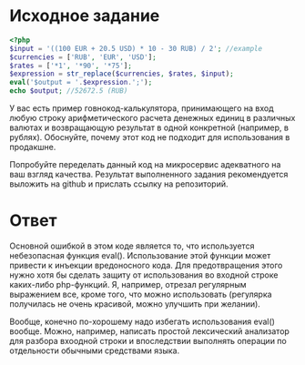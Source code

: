 Исходное задание
================
```php
<?php
$input = '((100 EUR + 20.5 USD) * 10 - 30 RUB) / 2'; //example
$currencies = ['RUB', 'EUR', 'USD'];
$rates = ['*1', '*90', '*75'];
$expression = str_replace($currencies, $rates, $input);
eval('$output = '.$expression.';');
echo $output; //52672.5 (RUB)
```
У вас есть пример говнокод-калькулятора, принимающего на вход любую строку арифметического расчета денежных единиц в различных валютах и возвращающую результат в одной конкретной (например, в рублях).
Обоснуйте, почему этот код не подходит для использования в продакшне.

Попробуйте переделать данный код на микросервис адекватного на ваш взгляд качества.
Результат выполненного задания рекомендуется выложить на github и прислать ссылку на репозиторий.

Ответ
=====
Основной ошибкой в этом коде является то, что используется небезопасная функция eval().
Использование этой функции может привести к инъекции вредоносного кода. Для предотвращения этого нужно хотя бы сделать защиту от использования во входной строке каких-либо php-функций.
Я, например, отрезал регулярным выражением все, кроме того, что можно использовать (регулярка получилась не очень красивой, можно улучшить при желании).

Вообще, конечно по-хорошему надо избегать использования eval() вообще. Можно, например, написать простой лексический анализатор для разбора вхоодной строки и впоследствии выполнять операции по отдельности обычными средствами языка.